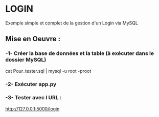# LOGIN
Exemple simple et complet de la gestion d'un Login via MySQL

## Mise en Oeuvre :

### -1- Créer la base de données et la table (à exécuter dans le dossier MySQL)
cat Pour_tester.sql | mysql -u root -proot

### -2- Exécuter app.py

### -3- Tester avec l URL :
http://127.0.0.1:5000/login


